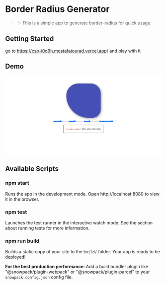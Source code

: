 # Border Radius Generator 

> ✨ This is a simple app to generate border-radius for quick usage.
## Getting Started 

go to https://csb-i0o9h.mostafatourad.vercel.app/ and play with it 

## Demo 
![demo page](./demo.png)
## Available Scripts

### npm start

Runs the app in the development mode.
Open http://localhost:8080 to view it in the browser.


### npm test

Launches the test runner in the interactive watch mode.
See the section about running tests for more information.

### npm run build

Builds a static copy of your site to the `build/` folder.
Your app is ready to be deployed!

**For the best production performance:** Add a build bundler plugin like "@snowpack/plugin-webpack" or "@snowpack/plugin-parcel" to your `snowpack.config.json` config file.

